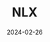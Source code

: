 ---  
layout: startup_page  
title: "NLX"  
id: "nlx.ai"  
permalink: "/nlxnlx.ai02262024/"  
website: "https://nlx.ai/"  
funding_round: "Series A"  
funding_amount: "$12M"  
investors: "Cercano, Thayer Ventures, HL Ventures, IAG Capital Partners, JetBlue Ventures, Tech Square Ventures' Engage"  
about: "NLX provides an end-to-end enterprise AI platform for creating, managing, deploying, and analyzing chat, voice, and multimodal conversational applications. The platform helps brands manage conversational deployments across their enterprise, offering modularity and access to AI models from various providers. This allows for exceptional customer experiences that meet the scale and complexity needs of enterprise brands."  
markets: "AI, Customer Service, SaaS, Machine Learning"  
hq: "New York, New York, United States"  
founded_year: "2018"  
linkedin: "https://www.linkedin.com/company/nlx-ai"  
twitter: "https://twitter.com/nlxai"  
instagram: ""  
facebook: "https://www.facebook.com/NLX-356333271757885/"  
crunchbase: "https://www.crunchbase.com/organization/nlx-b184"  
pitchbook: "https://pitchbook.com/profiles/company/62760-61"  

date_display: "26-Feb-2024"  
date: "2024-02-26"

# SEO Optimization  
meta_title: "NLX - Series A Funding ($12M)"  
meta_description: "NLX, NLX provides an end-to-end enterprise AI platform for creating, managing, deploying, and analyzing chat, voice, and multimodal conversational applicat..."  
meta_keywords: "NLX, AI, Customer Service, SaaS, Machine Learning, Series A funding"  
canonical_url: "https://startup.projectstartups.com/nlxnlx.ai02262024/"  
---